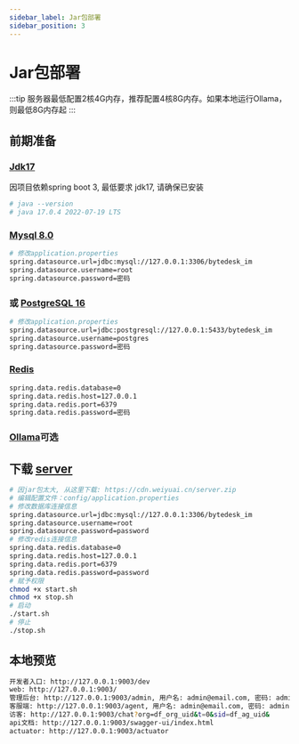 ```yaml
---
sidebar_label: Jar包部署
sidebar_position: 3
---
```


# Jar包部署

:::tip
服务器最低配置2核4G内存，推荐配置4核8G内存。如果本地运行Ollama，则最低8G内存起
:::

## 前期准备

### [Jdk17](./depend/jdk)

因项目依赖spring boot 3, 最低要求 jdk17, 请确保已安装

```bash
# java --version
# java 17.0.4 2022-07-19 LTS
```

### [Mysql 8.0](./depend/mysql)

```bash
# 修改application.properties
spring.datasource.url=jdbc:mysql://127.0.0.1:3306/bytedesk_im
spring.datasource.username=root
spring.datasource.password=密码
```

### 或 [PostgreSQL 16](./depend/postgresql)

```bash
# 修改application.properties
spring.datasource.url=jdbc:postgresql://127.0.0.1:5433/bytedesk_im
spring.datasource.username=postgres
spring.datasource.password=密码
```

### [Redis](./depend/redis)

```bash
spring.data.redis.database=0
spring.data.redis.host=127.0.0.1
spring.data.redis.port=6379
spring.data.redis.password=密码
```

### [Ollama](./depend/ollama)可选

## 下载 [server](https://cdn.weiyuai.cn/server.zip)

```bash
# 因jar包太大, 从这里下载: https://cdn.weiyuai.cn/server.zip
# 编辑配置文件：config/application.properties
# 修改数据库连接信息
spring.datasource.url=jdbc:mysql://127.0.0.1:3306/bytedesk_im
spring.datasource.username=root
spring.datasource.password=password
# 修改redis连接信息
spring.data.redis.database=0
spring.data.redis.host=127.0.0.1
spring.data.redis.port=6379
spring.data.redis.password=password
# 赋予权限
chmod +x start.sh
chmod +x stop.sh
# 启动
./start.sh
# 停止
./stop.sh
```

## 本地预览

```bash
开发者入口: http://127.0.0.1:9003/dev
web: http://127.0.0.1:9003/
管理后台: http://127.0.0.1:9003/admin, 用户名: admin@email.com, 密码: admin
客服端: http://127.0.0.1:9003/agent, 用户名: admin@email.com, 密码: admin
访客: http://127.0.0.1:9003/chat?org=df_org_uid&t=0&sid=df_ag_uid&
api文档: http://127.0.0.1:9003/swagger-ui/index.html
actuator: http://127.0.0.1:9003/actuator
```
